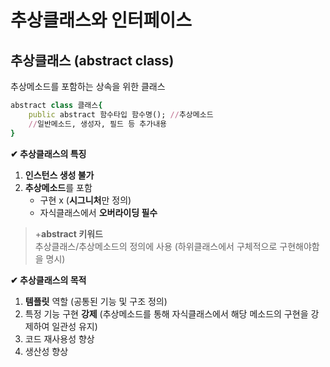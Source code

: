 # **추상클래스와 인터페이스**
## 추상클래스 (abstract class)
추상메소드를 포함하는 상속을 위한 클래스  
    
```ruby
abstract class 클래스{
    public abstract 함수타입 함수명(); //추상메소드 
    //일반메소드, 생성자, 필드 등 추가내용
}
```
**✔ 추상클래스의 특징** 
1. **인스턴스 생성 불가** 
2. **추상메소드**를 포함 
    - 구현 x (**시그니처**만 정의)
    - 자식클래스에서 **오버라이딩 필수**
>+**abstract 키워드**  
>추상클래스/추상메소드의 정의에 사용 (하위클래스에서 구체적으로 구현해야함을 명시)


**✔ 추상클래스의 목적** 
1. **템플릿** 역할 (공통된 기능 및 구조 정의)
2. 특정 기능 구현 **강제** (추상메소드를 통해 자식클래스에서 해당 메소드의 구현을 강제하여 일관성 유지)
3. 코드 재사용성 향상 
4. 생산성 향상
